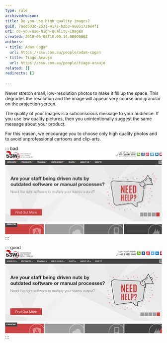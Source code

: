 ```yaml
---
type: rule
archivedreason: 
title: Do you use high quality images?
guid: 7aed503c-2531-4172-b2b3-9685173ae4f1
uri: do-you-use-high-quality-images
created: 2010-06-08T10:00:14.0000000Z
authors:
- title: Adam Cogan
  url: https://ssw.com.au/people/adam-cogan
- title: Tiago Araujo
  url: https://ssw.com.au/people/tiago-araujo
related: []
redirects: []

---
```


Never stretch small, low-resolution photos to make it fill up the space. This degrades the resolution and the image will appear very coarse and granular on the projection screen.

The quality of your images is a subconscious message to your audience. If you use low quality pictures, then you unintentionally suggest the same message about your product.

For this reason, we encourage you to choose only high quality photos and to avoid unprofessional cartoons and clip-arts.

<!--endintro-->

::: bad  
![Figure: Bad example - Low quality image](/rules/do-you-use-high-quality-images/low-quality.jpg)  
:::

::: good  
![Figure: Good example - High quality image](/rules/do-you-use-high-quality-images/high-quality.jpg)  
:::

